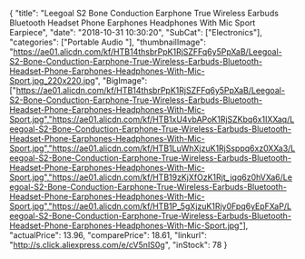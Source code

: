 {
	"title": "Leegoal S2 Bone Conduction Earphone True Wireless Earbuds Bluetooth Headset Phone Earphones Headphones With Mic Sport Earpiece",
	"date": "2018-10-31 10:30:20",
	"SubCat": ["Electronics"],
	"categories": ["Portable Audio "],
	"thumbnailImage": "https://ae01.alicdn.com/kf/HTB14thsbrPpK1RjSZFFq6y5PpXaB/Leegoal-S2-Bone-Conduction-Earphone-True-Wireless-Earbuds-Bluetooth-Headset-Phone-Earphones-Headphones-With-Mic-Sport.jpg_220x220.jpg",
	"BigImage": ["https://ae01.alicdn.com/kf/HTB14thsbrPpK1RjSZFFq6y5PpXaB/Leegoal-S2-Bone-Conduction-Earphone-True-Wireless-Earbuds-Bluetooth-Headset-Phone-Earphones-Headphones-With-Mic-Sport.jpg","https://ae01.alicdn.com/kf/HTB1xU4vbAPoK1RjSZKbq6x1IXXaq/Leegoal-S2-Bone-Conduction-Earphone-True-Wireless-Earbuds-Bluetooth-Headset-Phone-Earphones-Headphones-With-Mic-Sport.jpg","https://ae01.alicdn.com/kf/HTB1LuWhXjzuK1RjSsppq6xz0XXa3/Leegoal-S2-Bone-Conduction-Earphone-True-Wireless-Earbuds-Bluetooth-Headset-Phone-Earphones-Headphones-With-Mic-Sport.jpg","https://ae01.alicdn.com/kf/HTB19zKjXfOzK1Rjt_jqq6z0hVXa6/Leegoal-S2-Bone-Conduction-Earphone-True-Wireless-Earbuds-Bluetooth-Headset-Phone-Earphones-Headphones-With-Mic-Sport.jpg","https://ae01.alicdn.com/kf/HTB1P_5gXjzuK1Rjy0Fpq6yEpFXaP/Leegoal-S2-Bone-Conduction-Earphone-True-Wireless-Earbuds-Bluetooth-Headset-Phone-Earphones-Headphones-With-Mic-Sport.jpg"],
	"actualPrice": 13.96,
	"comparePrice": 18.61,
	"linkurl": "http://s.click.aliexpress.com/e/cV5nIS0g",
	"inStock": 78
}
